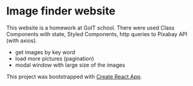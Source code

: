 # Image finder website

This website is a homework at GoIT school. There were used Class Components with state, Styled Components, http queries to Pixabay API (with axios).

- get images by key word
- load more pictures (pagination)
- modal window with large size of the images

This project was bootstrapped with [Create React App](https://github.com/facebook/create-react-app).
